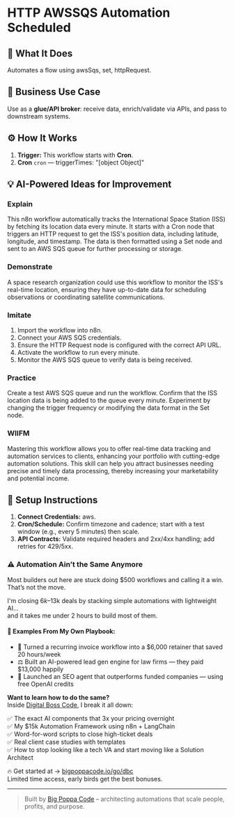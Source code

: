 # HTTP AWSSQS Automation Scheduled
  ## 🚀 What It Does
  Automates a flow using awsSqs, set, httpRequest.
  
  ## 💼 Business Use Case
  Use as a **glue/API broker**: receive data, enrich/validate via APIs, and pass to downstream systems.
  
  ## ⚙️ How It Works
  1. **Trigger:** This workflow starts with **Cron**.
  2. **Cron** `cron` — triggerTimes: "[object Object]"
  
  ## 💡 AI-Powered Ideas for Improvement
  ### Explain
This n8n workflow automatically tracks the International Space Station (ISS) by fetching its location data every minute. It starts with a Cron node that triggers an HTTP request to get the ISS's position data, including latitude, longitude, and timestamp. The data is then formatted using a Set node and sent to an AWS SQS queue for further processing or storage.

### Demonstrate
A space research organization could use this workflow to monitor the ISS's real-time location, ensuring they have up-to-date data for scheduling observations or coordinating satellite communications.

### Imitate
1. Import the workflow into n8n.
2. Connect your AWS SQS credentials.
3. Ensure the HTTP Request node is configured with the correct API URL.
4. Activate the workflow to run every minute.
5. Monitor the AWS SQS queue to verify data is being received.

### Practice
Create a test AWS SQS queue and run the workflow. Confirm that the ISS location data is being added to the queue every minute. Experiment by changing the trigger frequency or modifying the data format in the Set node.

### WIIFM
Mastering this workflow allows you to offer real-time data tracking and automation services to clients, enhancing your portfolio with cutting-edge automation solutions. This skill can help you attract businesses needing precise and timely data processing, thereby increasing your marketability and potential income.
  
  ## 🔧 Setup Instructions
  1. **Connect Credentials:** aws.
2. **Cron/Schedule:** Confirm timezone and cadence; start with a test window (e.g., every 5 minutes) then scale.
3. **API Contracts:** Validate required headers and 2xx/4xx handling; add retries for 429/5xx.
  
### ⚠️ Automation Ain’t the Same Anymore

Most builders out here are stuck doing $500 workflows and calling it a win.  
That’s not the move.  

I'm closing $6k–$13k deals by stacking simple automations with lightweight AI...  
and it takes me under 2 hours to build most of them.

#### 🧠 Examples From My Own Playbook:
- 🔁 Turned a recurring invoice workflow into a $6,000 retainer that saved 20 hours/week  
- ⚖️ Built an AI-powered lead gen engine for law firms — they paid $13,000 happily  
- 🚀 Launched an SEO agent that outperforms funded companies — using free OpenAI credits  

**Want to learn how to do the same?**  
Inside [Digital Boss Code](https://bigpoppacode.io/go/dbc), I break it all down:

✅ The exact AI components that 3x your pricing overnight  
✅ My $15k Automation Framework using n8n + LangChain  
✅ Word-for-word scripts to close high-ticket deals  
✅ Real client case studies with templates  
✅ How to stop looking like a tech VA and start moving like a Solution Architect  

🔥 Get started at → [bigpoppacode.io/go/dbc](https://bigpoppacode.io/go/dbc)  
Limited time access, early birds get the best bonuses.

---
> Built by [Big Poppa Code](https://bigpoppacode.io) – architecting automations that scale people, profits, and purpose.
  